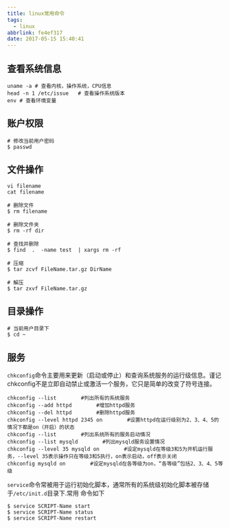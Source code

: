 ```yaml
---
title: linux常用命令
tags:
  - linux
abbrlink: fe4ef317
date: 2017-05-15 15:40:41
---
```


## 查看系统信息

```
uname -a # 查看内核，操作系统，CPU信息 
head -n 1 /etc/issue   # 查看操作系统版本
env # 查看环境变量

```
## 账户权限
```
# 修改当前用户密码
$ passwd
```
## 文件操作

```
vi filename
cat filename

# 删除文件
$ rm filename

# 删除文件夹
$ rm -rf dir

# 查找并删除
$ find  .  -name test  | xargs rm -rf   

# 压缩
$ tar zcvf FileName.tar.gz DirName

# 解压
$ tar zxvf FileName.tar.gz
```
## 目录操作

```
# 当前用户目录下
$ cd ~

```

## 服务
`chkconfig`命令主要用来更新（启动或停止）和查询系统服务的运行级信息。谨记chkconfig不是立即自动禁止或激活一个服务，它只是简单的改变了符号连接。
```
chkconfig --list        #列出所有的系统服务
chkconfig --add httpd        #增加httpd服务
chkconfig --del httpd        #删除httpd服务
chkconfig --level httpd 2345 on        #设置httpd在运行级别为2、3、4、5的情况下都是on（开启）的状态
chkconfig --list        #列出系统所有的服务启动情况
chkconfig --list mysqld        #列出mysqld服务设置情况
chkconfig --level 35 mysqld on        #设定mysqld在等级3和5为开机运行服务，--level 35表示操作只在等级3和5执行，on表示启动，off表示关闭
chkconfig mysqld on        #设定mysqld在各等级为on，“各等级”包括2、3、4、5等级
```
`service`命令常被用于运行初始化脚本，通常所有的系统级初始化脚本被存储于`/etc/init.d`目录下.常用 命令如下
```
$ service SCRIPT-Name start
$ service SCRIPT-Name status
$ service SCRIPT-Name restart

```

